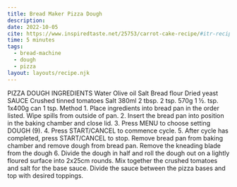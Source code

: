 ```yaml
---
title: Bread Maker Pizza Dough
description: 
date: 2022-10-05
cite: https://www.inspiredtaste.net/25753/carrot-cake-recipe/#itr-recipe-25753
time: 5 minutes
tags:
  - bread-machine
  - dough
  - pizza
layout: layouts/recipe.njk
---
```


PIZZA DOUGH
INGREDIENTS
Water
Olive oil
Salt
Bread flour
Dried yeast
SAUCE
Crushed tinned
tomatoes
Salt
380ml
2 tbsp.
2 tsp.
570g
1 ½. tsp.
1x400g can
1 tsp.
Method
1.
Place ingredients into bread pan in the
order listed. Wipe spills from outside of pan.
2. Insert the bread pan into position in the
baking chamber and close lid.
3. Press MENU to choose setting DOUGH (9).
4. Press START/CANCEL to commence cycle.
5. After cycle has completed, press
START/CANCEL to stop. Remove
bread pan from baking chamber and
remove dough from bread pan. Remove
the kneading blade from the dough
6. Divide the dough in half and roll the dough
out on a lightly floured surface into 2x25cm
rounds. Mix together the crushed tomatoes
and salt for the base sauce. Divide the sauce
between the pizza bases and top
with desired toppings.
